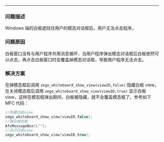 <Title>当 Windows 端的白板遮挡住用户的模态对话框后，用户的程序无法点击时该如何处理？</Title>



- - -

### 问题描述

Windows 端的白板遮挡住用户的模态对话框后，用户无法点击程序。

### 问题原因

白板窗口没有与用户程序共用消息循环，当用户程序弹出模态对话框后白板依然可以点击，再点击白板窗口时会覆盖掉模态对话框，导致用户程序无法点击。

### 解决方案

在弹模态框前调用 `zego_whiteboard_show_view(viewID,false)` 隐藏白板 view，在关闭模态框后调用 `zego_whiteboard_show_view(viewID,true)` 显示白板 view，这样在模态框弹出期间，白板被隐藏，就不会覆盖模态框了。参考如下 MFC 代码：

```cpp
//隐藏白板view
zego_whiteboard_show_view(viewID,false);
//弹出模态框
AfxMessageBox(L"");
//显示白板view
zego_whiteboard_show_view(viewID,true);
```
